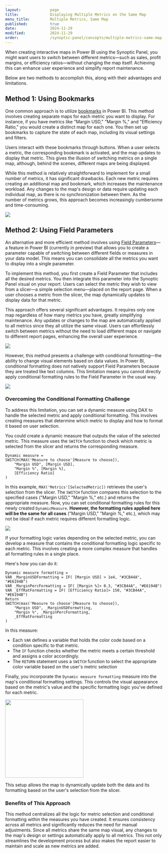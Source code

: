 ```yaml
---
layout:             page
title:              Displaying Multiple Metrics on the Same Map
menu_title:         Multiple Metrics, Same Map
published:          true
date:               2024-11-29
modified:           2024-11-29
order:              /synoptic-panel/concepts/multiple-metrics-same-map
---
```


When creating interactive maps in Power BI using the Synoptic Panel, you might want users to switch between different metrics—such as sales, profit margins, or efficiency ratios—without changing the map itself. Achieving this can enhance user experience and simplify report maintenance. 

Below are two methods to accomplish this, along with their advantages and limitations.

## Method 1: Using Bookmarks

One common approach is to utilize [bookmarks](https://learn.microsoft.com/en-us/power-bi/create-reports/desktop-bookmarks?tabs=powerbi-desktop) in Power BI. This method involves creating separate maps for each metric you want to display. For instance, if you have metrics like "Margin USD," "Margin %," and "Efficiency Ratio," you would create a distinct map for each one. You then set up bookmarks to capture the state of each map, including its visual settings and filters.

Users interact with these bookmarks through buttons. When a user selects a metric, the corresponding bookmark is activated, and the map updates to display that metric. This gives the illusion of switching metrics on a single map, although, behind the scenes, different maps are being displayed.

While this method is relatively straightforward to implement for a small number of metrics, it has significant drawbacks. Each new metric requires creating an additional map and bookmark, which increases the maintenance workload. Any changes to the map's design or data require updating each individual map, as there is no synchronization between them. As the number of metrics grows, this approach becomes increasingly cumbersome and time-consuming.

<img src="images/bookmarks.png">

## Method 2: Using Field Parameters

An alternative and more efficient method involves using [Field Parameters](https://learn.microsoft.com/en-us/power-bi/create-reports/power-bi-field-parameters)—a feature in Power BI (currently in preview) that allows you to create a parameter capable of switching between different fields or measures in your data model. This means you can consolidate all the metrics you want to display into a single parameter.

To implement this method, you first create a Field Parameter that includes all the desired metrics. You then integrate this parameter into the Synoptic Panel visual on your report. Users can select the metric they wish to view from a slicer—a simple selection menu—placed on the report page. When a user chooses a metric from the slicer, the map dynamically updates to display data for that metric.

This approach offers several significant advantages. It requires only one map regardless of how many metrics you have, greatly simplifying maintenance. Any updates or changes to the map are automatically applied to all metrics since they all utilize the same visual. Users can effortlessly switch between metrics without the need to load different maps or navigate to different report pages, enhancing the overall user experience.

<img src="images/field-parameter.png">

However, this method presents a challenge with conditional formatting—the ability to change visual elements based on data values. In Power BI, conditional formatting does not natively support Field Parameters because they are treated like text columns. This limitation means you cannot directly apply conditional formatting rules to the Field Parameter in the usual way.

<img src="images/field-parameter-formatting.png">

### Overcoming the Conditional Formatting Challenge

To address this limitation, you can set a dynamic measure using DAX to handle the selected metric and apply conditional formatting. This involves creating measures that determine which metric to display and how to format it based on user selection.

You could create a dynamic measure that outputs the value of the selected metric. This measure uses the `SWITCH` function to check which metric is selected from the slicer and returns the corresponding measure.

```dax
Dynamic measure = 
SWITCH(MAX('Measure to choose'[Measure to choose]),
    "Margin USD", [Margin USD],
    "Margin %", [Margin %],
    [Efficiency Ratio]
)
```

In this example, `MAX('Metrics'[SelectedMetric])` retrieves the user's selection from the slicer. The `SWITCH` function compares this selection to the specified cases ("Margin USD," "Margin %," etc.) and returns the appropriate measure.
Now, you can set conditional formatting rules for this newly created `DynamicMeasure`. **However, the formatting rules applied here will be the same for all cases** ("Margin USD," "Margin %," etc.), which may not be ideal if each metric requires different formatting logic.

<img src="images/field-parameter-rules.png">

If your formatting logic varies depending on the selected metric, you can develop a measure that contains the conditional formatting logic specific to each metric. This involves creating a more complex measure that handles all formatting rules in a single place.

Here's how you can do it:

```dax
Dynamic measure formatting = 
VAR _MarginUSDFormatting = IF( [Margin USD] > 1e4, "#3CB44A", "#E6194B")
VAR _MarginPercFormatting = IF( [Margin %]> 0.3, "#3CB44A", "#E6194B")
VAR _EffRatFormatting = IF( [Efficiency Ratio]> 150, "#3CB44A", "#E6194B")
Return
SWITCH(max('Measure to choose'[Measure to choose]),
    "Margin USD", _MarginUSDFormatting,
    "Margin %", _MarginPercFormatting,
    _EffRatFormatting
)
```

In this measure:

- Each `VAR` defines a variable that holds the color code based on a condition specific to that metric.
- The `IF` function checks whether the metric meets a certain threshold and assigns a color accordingly.
- The `RETURN` statement uses a `SWITCH` function to select the appropriate color variable based on the user's metric selection

Finally, you incorporate the `Dynamic measure formatting` measure into the map's conditional formatting settings. This controls the visual appearance based on the metric's value and the specific formatting logic you've defined for each metric.

<img src="images/field-parameter-measure-choose.png" width="250">

This setup allows the map to dynamically update both the data and its formatting based on the user's selection from the slicer.

### Benefits of This Approach

This method centralizes all the logic for metric selection and conditional formatting within the measures you have created. It ensures consistency across all metrics and significantly reduces the need for manual adjustments. Since all metrics share the same map visual, any changes to the map's design or settings automatically apply to all metrics. This not only streamlines the development process but also makes the report easier to maintain and scale as new metrics are added.